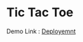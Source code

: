 # Tic Tac Toe

Demo Link : <a href="https://tic-tac-toe-omega-lyart-79.vercel.app/" target="_blabk">Deployemnt</a>
